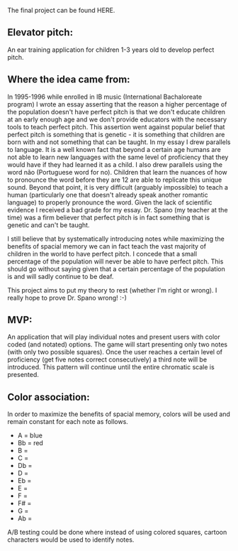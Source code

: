 The final project can be found HERE.

<h2>Elevator pitch:</h2>
<p>An ear training application for children 1-3 years old to develop perfect pitch.</p>

<h2>Where the idea came from:</h2>
<p>In 1995-1996 while enrolled in IB music (International Bachaloreate program) I wrote an essay asserting that the reason a higher percentage of the population doesn't have perfect pitch is that we don't educate children at an early enough age and we don't provide educators with the necessary tools to teach perfect pitch. This assertion went against popular belief that perfect pitch is something that is genetic - it is something that children are born with and not something that can be taught. In my essay I drew parallels to language. It is a well known fact that beyond a certain age humans are not able to learn new languages with the same level of proficiency that they would have if they had learned it as a child. I also drew parallels using the word não (Portuguese word for no). Children that learn the nuances of how to pronounce the word before they are 12 are able to replicate this unique sound. Beyond that point, it is very difficult (arguably impossible) to teach a human (particularly one that doesn't already speak another romantic language) to properly pronounce the word. Given the lack of scientific evidence I received a bad grade for my essay. Dr. Spano (my teacher at the time) was a firm believer that perfect pitch is in fact something that is genetic and can't be taught.<br>

I still believe that by systematically introducing notes while maximizing the benefits of spacial memory we can in fact teach the vast majority of children in the world to have perfect pitch. I concede that a small percentage of the population will never be able to have perfect pitch. This should go without saying given that a certain percentage of the population is and will sadly continue to be deaf.<br>

This project aims to put my theory to rest (whether I'm right or wrong). I really hope to prove Dr. Spano wrong! :-)</p>

<h2>MVP:</h2>
<p>An application that will play individual notes and present users with color coded (and notated) options. The game will start presenting only two notes (with only two possible squares). Once the user reaches a certain level of proficiency (get five notes correct consecutively) a third note will be introduced. This pattern will continue until the entire chromatic scale is presented.</p>

<h2>Color association:</h2>
<p>In order to maximize the benefits of spacial memory, colors will be used and remain constant for each note as follows.</p>

<ul>
  <li>A = blue</li>
  <li>Bb = red</li>
  <li>B = </li>
  <li>C = </li>
  <li>Db = </li>
  <li>D = </li>
  <li>Eb = </li>
  <li>E =</li>
  <li>F = </li>
  <li>F# = </li>
  <li>G = </li>
  <li>Ab =</li>
</ul>

<p>A/B testing could be done where instead of using colored squares, cartoon characters would be used to identify notes.</p>


